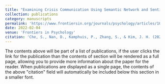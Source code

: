 ```yaml
---
title: "Examining Crisis Communication Using Semantic Network and Sentiment Analysis: A Case Study on NetEase Games"
collection: publications
category: manuscripts
permalink: 'https://www.frontiersin.org/journals/psychology/articles/10.3389/fpsyg.2022.823415/full'
date: 2022-02-04
venue: 'Frontiers in Psychology'
citation: 'Che, S., Nan, D., Kamphuis, P., Zhang, S., & Kim, J. H. (2022). Examining crisis communication using semantic network and sentiment analysis: a case study on NetEase Games. Frontiers in Psychology, 13, 823415.'
---
```

The contents above will be part of a list of publications, if the user clicks the link for the publication than the contents of section will be rendered as a full page, allowing you to provide more information about the paper for the reader. When publications are displayed as a single page, the contents of the above "citation" field will automatically be included below this section in a smaller font.
